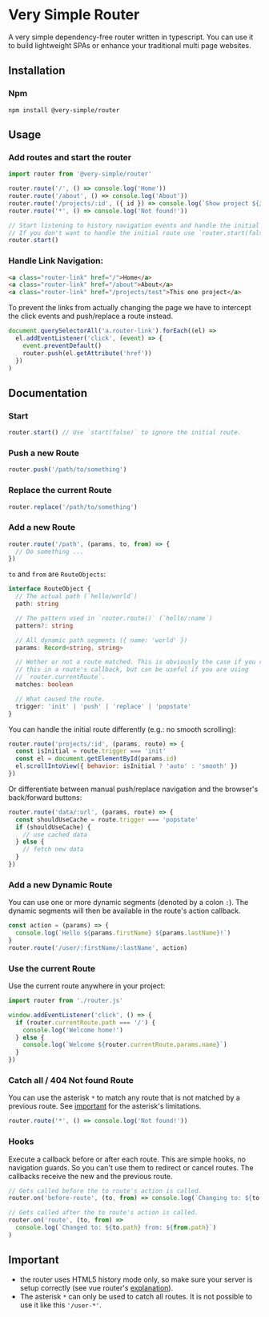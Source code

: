 # Very Simple Router

A very simple dependency-free router written in typescript. You can use it to build
lightweight SPAs or enhance your traditional multi page websites.

## Installation

### Npm

`npm install @very-simple/router`

## Usage

### Add routes and start the router

```js
import router from '@very-simple/router'

router.route('/', () => console.log('Home'))
router.route('/about', () => console.log('About'))
router.route('/projects/:id', ({ id }) => console.log(`Show project ${id}`))
router.route('*', () => console.log('Not found!'))

// Start listening to history navigation events and handle the initial route.
// If you don't want to handle the initial route use `router.start(false)`.
router.start()
```

### Handle Link Navigation:

```html
<a class="router-link" href="/">Home</a>
<a class="router-link" href="/about">About</a>
<a class="router-link" href="/projects/test">This one project</a>
```

To prevent the links from actually changing the page we have to intercept the
click events and push/replace a route instead.

```js
document.querySelectorAll('a.router-link').forEach((el) =>
  el.addEventListener('click', (event) => {
    event.preventDefault()
    router.push(el.getAttribute('href'))
  })
)
```

## Documentation

### Start

```js
router.start() // Use `start(false)` to ignore the initial route.
```

### Push a new Route

```js
router.push('/path/to/something')
```

### Replace the current Route

```js
router.replace('/path/to/something')
```

### Add a new Route

```js
router.route('/path', (params, to, from) => {
  // Do something ...
})
```

`to` and `from` are `RouteObjects`:

```ts
interface RouteObject {
  // The actual path (`hello/world`)
  path: string

  // The pattern used in `router.route()` (`hello/:name`)
  pattern?: string

  // All dynamic path segments ({ name: 'world' })
  params: Record<string, string>

  // Wether or not a route matched. This is obviously the case if you receive
  // this in a route's callback, but can be useful if you are using
  // `router.currentRoute`.
  matches: boolean

  // What caused the route.
  trigger: 'init' | 'push' | 'replace' | 'popstate'
}
```

You can handle the initial route differently (e.g.: no smooth scrolling):

```js
router.route('projects/:id', (params, route) => {
  const isInitial = route.trigger === 'init'
  const el = document.getElementById(params.id)
  el.scrollIntoView({ behavior: isInitial ? 'auto' : 'smooth' })
})
```

Or differentiate between manual push/replace navigation and the browser's
back/forward buttons:

```js
router.route('data/:url', (params, route) => {
  const shouldUseCache = route.trigger === 'popstate'
  if (shouldUseCache) {
    // use cached data
  } else {
    // fetch new data
  }
})
```

### Add a new Dynamic Route

You can use one or more dynamic segments (denoted by a colon `:`). The dynamic
segments will then be available in the route's action callback.

```js
const action = (params) => {
  console.log(`Hello ${params.firstName} ${params.lastName}!`)
}
router.route('/user/:firstName/:lastName', action)
```

### Use the current Route

Use the current route anywhere in your project:

```js
import router from './router.js'

window.addEventListener('click', () => {
  if (router.currentRoute.path === '/') {
    console.log('Welcome home!')
  } else {
    console.log(`Welcome ${router.currentRoute.params.name}`)
  }
})
```

### Catch all / 404 Not found Route

You can use the asterisk `*` to match any route that is not matched by a
previous route. See [important](#important) for the asterisk's limitations.

```js
router.route('*', () => console.log('Not found!'))
```

### Hooks

Execute a callback before or after each route. This are simple hooks, no navigation guards. So you can't use them to redirect or cancel routes. The callbacks receive the new and the previous route.

```js
// Gets called before the to route's action is called.
router.on('before-route', (to, from) => console.log(`Changing to: ${to.path}`))

// Gets called after the to route's action is called.
router.on('route', (to, from) =>
  console.log(`Changed to: ${to.path} from: ${from.path}`)
)
```

## Important

- the router uses HTML5 history mode only, so make sure your server is
  setup correctly (see vue router's [explanation](https://router.vuejs.org/guide/essentials/history-mode.html#example-server-configurations)).
- The asterisk `*` can only be used to catch all routes. It is not possible to
  use it like this `'/user-*'`.
